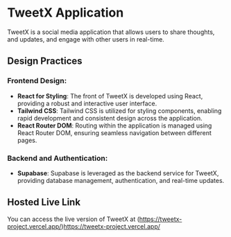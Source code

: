 

# TweetX Application

TweetX is a social media application that allows users to share thoughts, and updates, and engage with other users in real-time.

## Design Practices

### Frontend Design:
- **React for Styling**: The front of TweetX is developed using React, providing a robust and interactive user interface.
- **Tailwind CSS**: Tailwind CSS is utilized for styling components, enabling rapid development and consistent design across the application.
- **React Router DOM**: Routing within the application is managed using React Router DOM, ensuring seamless navigation between different pages.

### Backend and Authentication:
- **Supabase**: Supabase is leveraged as the backend service for TweetX, providing database management, authentication, and real-time updates.



## Hosted Live Link

You can access the live version of TweetX at (https://tweetx-project.vercel.app/)https://tweetx-project.vercel.app/

